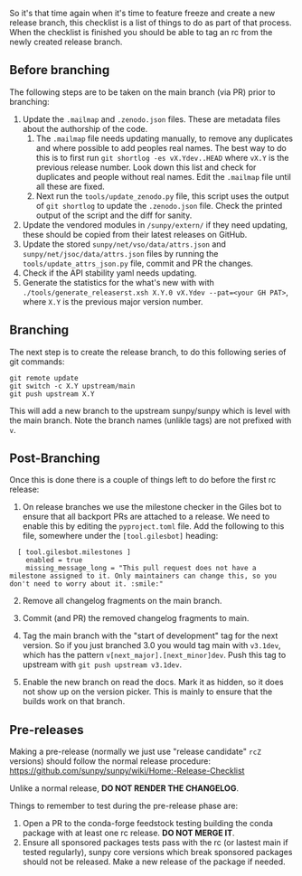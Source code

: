 So it's that time again when it's time to feature freeze and create a new release branch, this checklist is a list of things to do as part of that process. When the checklist is finished you should be able to tag an rc from the newly created release branch.

## Before branching

The following steps are to be taken on the main branch (via PR) prior to branching:

1. Update the `.mailmap` and `.zenodo.json` files. These are metadata files about the authorship of the code.
    1. The `.mailmap` file needs updating manually, to remove any duplicates and where possible to add peoples real names. The best way to do this is to first run `git shortlog -es vX.Ydev..HEAD` where `vX.Y` is the previous release number. Look down this list and check for duplicates and people without real names. Edit the `.mailmap` file until all these are fixed.
    2. Next run the `tools/update_zenodo.py` file, this script uses the output of `git shortlog` to update the `.zenodo.json` file. Check the printed output of the script and the diff for sanity.
1. Update the vendored modules in `/sunpy/extern/` if they need updating, these should be copied from their latest releases on GitHub.
1. Update the stored `sunpy/net/vso/data/attrs.json` and `sunpy/net/jsoc/data/attrs.json` files by running the `tools/update_attrs_json.py` file, commit and PR the changes.
1. Check if the API stability yaml needs updating.
1. Generate the statistics for the what's new with with `./tools/generate_releaserst.xsh X.Y.0 vX.Ydev --pat=<your GH PAT>`, where `X.Y` is the previous major version number.

## Branching

The next step is to create the release branch, to do this following series of git commands:

    git remote update
    git switch -c X.Y upstream/main
    git push upstream X.Y

This will add a new branch to the upstream sunpy/sunpy which is level with the main branch. Note the branch names (unlikle tags) are not prefixed with `v`.

## Post-Branching

Once this is done there is a couple of things left to do before the first rc release:

1. On release branches we use the milestone checker in the Giles bot to ensure that all backport PRs are attached to a release. We need to enable this by editing the `pyproject.toml` file. Add the following to this file, somewhere under the `[tool.gilesbot]` heading:

```
  [ tool.gilesbot.milestones ]
    enabled = true
    missing_message_long = "This pull request does not have a milestone assigned to it. Only maintainers can change this, so you don't need to worry about it. :smile:"
```

2. Remove all changelog fragments on the main branch.

1. Commit (and PR) the removed changelog fragments to main.

1. Tag the main branch with the "start of development" tag for the next version. So if you just branched 3.0 you would tag main with `v3.1dev`, which has the pattern `v[next_major].[next_minor]dev`. Push this tag to upstream with `git push upstream v3.1dev`.

1. Enable the new branch on read the docs. Mark it as hidden, so it does not show up on the version picker. This is mainly to ensure that the builds work on that branch.

## Pre-releases

Making a pre-release (normally we just use "release candidate" `rcZ` versions) should follow the normal release procedure: <https://github.com/sunpy/sunpy/wiki/Home:-Release-Checklist>

Unlike a normal release, **DO NOT RENDER THE CHANGELOG**.

Things to remember to test during the pre-release phase are:

1. Open a PR to the conda-forge feedstock testing building the conda package with at least one rc release. **DO NOT MERGE IT**.
2. Ensure all sponsored packages tests pass with the rc (or lastest main if tested regularly), sunpy core versions which break sponsored packages should not be released. Make a new release of the package if needed.

